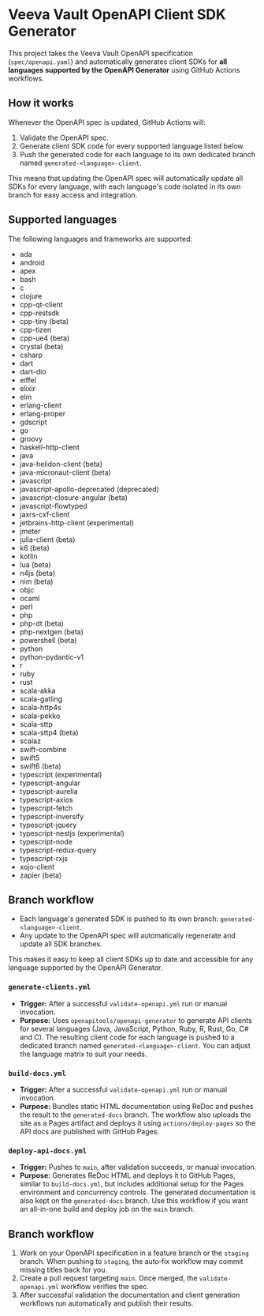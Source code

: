 
# Veeva Vault OpenAPI Client SDK Generator

This project takes the Veeva Vault OpenAPI specification (`spec/openapi.yaml`) and automatically generates client SDKs for **all languages supported by the OpenAPI Generator** using GitHub Actions workflows.

## How it works

Whenever the OpenAPI spec is updated, GitHub Actions will:

1. Validate the OpenAPI spec.
2. Generate client SDK code for every supported language listed below.
3. Push the generated code for each language to its own dedicated branch named `generated-<language>-client`.

This means that updating the OpenAPI spec will automatically update all SDKs for every language, with each language's code isolated in its own branch for easy access and integration.

## Supported languages

The following languages and frameworks are supported:

- ada
- android
- apex
- bash
- c
- clojure
- cpp-qt-client
- cpp-restsdk
- cpp-tiny (beta)
- cpp-tizen
- cpp-ue4 (beta)
- crystal (beta)
- csharp
- dart
- dart-dio
- eiffel
- elixir
- elm
- erlang-client
- erlang-proper
- gdscript
- go
- groovy
- haskell-http-client
- java
- java-helidon-client (beta)
- java-micronaut-client (beta)
- javascript
- javascript-apollo-deprecated (deprecated)
- javascript-closure-angular (beta)
- javascript-flowtyped
- jaxrs-cxf-client
- jetbrains-http-client (experimental)
- jmeter
- julia-client (beta)
- k6 (beta)
- kotlin
- lua (beta)
- n4js (beta)
- nim (beta)
- objc
- ocaml
- perl
- php
- php-dt (beta)
- php-nextgen (beta)
- powershell (beta)
- python
- python-pydantic-v1
- r
- ruby
- rust
- scala-akka
- scala-gatling
- scala-http4s
- scala-pekko
- scala-sttp
- scala-sttp4 (beta)
- scalaz
- swift-combine
- swift5
- swift6 (beta)
- typescript (experimental)
- typescript-angular
- typescript-aurelia
- typescript-axios
- typescript-fetch
- typescript-inversify
- typescript-jquery
- typescript-nestjs (experimental)
- typescript-node
- typescript-redux-query
- typescript-rxjs
- xojo-client
- zapier (beta)

## Branch workflow

- Each language's generated SDK is pushed to its own branch: `generated-<language>-client`.
- Any update to the OpenAPI spec will automatically regenerate and update all SDK branches.

This makes it easy to keep all client SDKs up to date and accessible for any language supported by the OpenAPI Generator.

### `generate-clients.yml`

* **Trigger:** After a successful `validate-openapi.yml` run or manual
  invocation.
* **Purpose:** Uses `openapitools/openapi-generator` to generate API clients for
  several languages (Java, JavaScript, Python, Ruby, R, Rust, Go, C# and C). The
  resulting client code for each language is pushed to a dedicated branch named
  `generated-<language>-client`. You can adjust the language matrix to suit your
  needs.

### `build-docs.yml`

* **Trigger:** After a successful `validate-openapi.yml` run or manual
  invocation.
* **Purpose:** Bundles static HTML documentation using ReDoc and pushes the
  result to the `generated-docs` branch. The workflow also uploads the site as a
  Pages artifact and deploys it using `actions/deploy-pages` so the API docs are
  published with GitHub Pages.

### `deploy-api-docs.yml`

* **Trigger:** Pushes to `main`, after validation succeeds, or manual invocation.
* **Purpose:** Generates ReDoc HTML and deploys it to GitHub Pages, similar to
  `build-docs.yml`, but includes additional setup for the Pages environment and
  concurrency controls. The generated documentation is also kept on the
  `generated-docs` branch. Use this workflow if you want an all-in-one build and
  deploy job on the `main` branch.

## Branch workflow

1. Work on your OpenAPI specification in a feature branch or the `staging`
   branch. When pushing to `staging`, the auto‑fix workflow may commit missing
   titles back for you.
2. Create a pull request targeting `main`. Once merged, the
   `validate-openapi.yml` workflow verifies the spec.
3. After successful validation the documentation and client generation workflows
   run automatically and publish their results.
